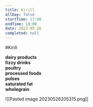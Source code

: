```yaml
---
title: Kirill
allDay: false
startTime: 17:00
endTime: 18:00
date: 2023-05-26
completed: null
---
```

#Kirill 

**dairy products  
fizzy drinks  
poultry  
processed foods  
pulses  
saturated fat  
wholegrain**

![[Pasted image 20230526205315.png]]
